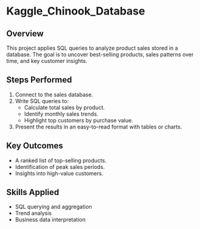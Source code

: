 # Kaggle_Chinook_Database 

## Overview
This project applies SQL queries to analyze product sales stored in a database. The goal is to uncover best-selling products, sales patterns over time, and key customer insights.

## Steps Performed

1. Connect to the sales database.
2. Write SQL queries to:
   - Calculate total sales by product.
   - Identify monthly sales trends.
   - Highlight top customers by purchase value.
3. Present the results in an easy-to-read format with tables or charts.

## Key Outcomes

- A ranked list of top-selling products.
- Identification of peak sales periods.
- Insights into high-value customers.

## Skills Applied

- SQL querying and aggregation
- Trend analysis
- Business data interpretation

